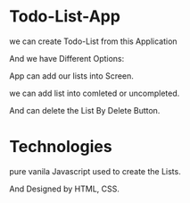 # Todo-List-App

we can create Todo-List from this Application

And we have Different Options:

App can add our lists into Screen.

we can add list into comleted or uncompleted.

And can delete the List By Delete Button.

<h1>Technologies</h1>

pure vanila Javascript used to create the Lists.

And Designed by HTML, CSS.
